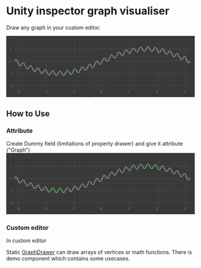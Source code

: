 
# Unity inspector graph visualiser

 Draw any graph in your custom editor.
 
 <p align="center">
  <img src="https://github.com/MPrzekop/Unity-Inspector-Graph/blob/images/Editor/GIT%20images/Main.png" width="700" title="hover text">
 </p>
 

## How to Use
### Attribute
Create Dummy field (limitations of property drawer) and give it attribute ("Graph")
![](https://github.com/MPrzekop/Unity-Inspector-Graph/blob/images/Editor/GIT%20images/Main.png)
### Custom editor
In custom editor

Static [GraphDrawer](https://github.com/MPrzekop/Unity-Inspector-Graph/blob/main/Editor/Graph/GraphDrawer.cs) can draw arrays of vertices or math functions. There is demo component which contains some usecases.

